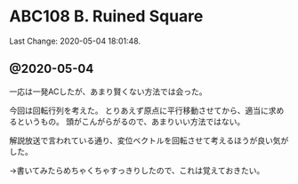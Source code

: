 # ABC108 B. Ruined Square

Last Change: 2020-05-04 18:01:48.

## @2020-05-04

一応は一発ACしたが、あまり賢くない方法では会った。

今回は回転行列を考えた。
とりあえず原点に平行移動させてから、適当に求めるというもの。
頭がこんがらがるので、あまりいい方法ではない。

解説放送で言われている通り、変位ベクトルを回転させて考えるほうが良い気がした。

→書いてみたらめちゃくちゃすっきりしたので、これは覚えておきたい。
